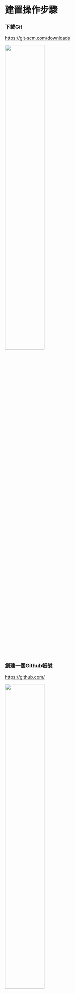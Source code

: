 # 建置操作步驟
### 下載Git  
https://git-scm.com/downloads  

<img src="https://user-images.githubusercontent.com/73519160/234651184-73739df1-aa2d-49bd-b4db-9a67d7a11437.png" width="50%" height="50%">  

### 創建一個Github帳號  
https://github.com/  

<img src="https://user-images.githubusercontent.com/73519160/234621680-8999deee-93b8-4497-b84a-3fba536209e9.png" width="50%" height="50%">  

### 下載Github Desktop  
https://desktop.github.com/  

<img src="https://user-images.githubusercontent.com/73519160/234650501-87fb94fa-c05b-4167-87d4-e85c756682d8.png" width="50%" height="50%"> 
<img src="https://user-images.githubusercontent.com/73519160/234833977-5e9470a9-c9e2-40d1-bb52-32cb0b312b6d.png" width="50%" height="50%"> 
<img src="https://user-images.githubusercontent.com/73519160/234835476-dbcb8175-95ba-4b91-bdf8-abb649be3f4d.png" width="50%" height="50%"> 

### Github Repository：存放 project 的地方
#### 建立repo  

<img src="https://user-images.githubusercontent.com/73519160/234649492-372e9067-4ae2-4f51-872f-2e4060f054fd.png" width="50%" height="50%"> 

---

### 設定個人資料
    git config --global user.name "xxxxx"  
###
    git config --global user.email xxxxxxx@example.com  
    
### 查看個人資料
#### 使用git指令  

    git config user.name  
###
    git config user.email
    
<img src="https://user-images.githubusercontent.com/73519160/234643974-e82701e3-c14b-4b62-9ab6-71b29981a8de.png" width="50%" height="50%">  

#### 使用Github Desktop  
<img src="https://user-images.githubusercontent.com/73519160/234653262-db1e8915-2984-46c7-918e-40c02162ea2a.png" width="50%" height="50%">
<img src="https://user-images.githubusercontent.com/73519160/234653576-be74c2b1-8c84-4c48-ae22-45ac9347ae4a.png" width="50%" height="50%">  

### (initial)初始化repo

    git init

### 從遠端repo拉取回本地（同步）

    git pull

### 從遠端repo複製資料

    git clone

### 顯示修改檔案清單 -s：僅會顯示已修改的檔案名稱

    git status

### git add .

    git add <檔案名稱>
    將子目錄裡的所有檔案註冊到索引裡

### git commit

    -a : 有修改的檔案(不包括新增的檔案)，將其加入索引並提交。
    -m : 提交訊息

### git push

    從本地推送到遠端
    git push origin master 本地master分支推一份到origin節點
    git push -u origin master 把預設remote都設成origin

### git rm

    remove

---

## 建立電腦端 New repo

### mkdir 建立新資料夾

    code . 開啟vscode

### git init 初始化 repo

### git add .

### git commit(電腦)

### 建立 Github new repo

### git remote add https://github.com/xxx

### git push 推到 github

---

